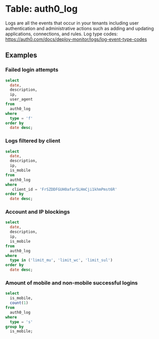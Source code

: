 # Table: auth0_log

Logs are all the events that occur in your tenants including user authentication and administrative actions such as adding and updating applications, connections, and rules.
Log type codes: https://auth0.com/docs/deploy-monitor/logs/log-event-type-codes

## Examples


### Failed login attempts

```sql
select
  date,
  description,
  ip,
  user_agent
from
  auth0_log
where
  type = 'f'
order by
  date desc;
```

### Logs filtered by client

```sql
select
  date,
  description,
  ip,
  is_mobile
from
  auth0_log
where
   client_id = 'FrSZDDFGUH0afar5LHmCji1khmPmst6R'
order by
  date desc;
```

### Account and IP blockings

```sql
select
  date,
  description,
  ip,
  is_mobile
from
  auth0_log
where
  type in ('limit_mu', 'limit_wc', 'limit_sul')
order by
  date desc;
```

### Amount of mobile and non-mobile successful logins

```sql
select
  is_mobile,
  count(1)
from
  auth0_log
where
  type = 's'
group by
  is_mobile;
```

